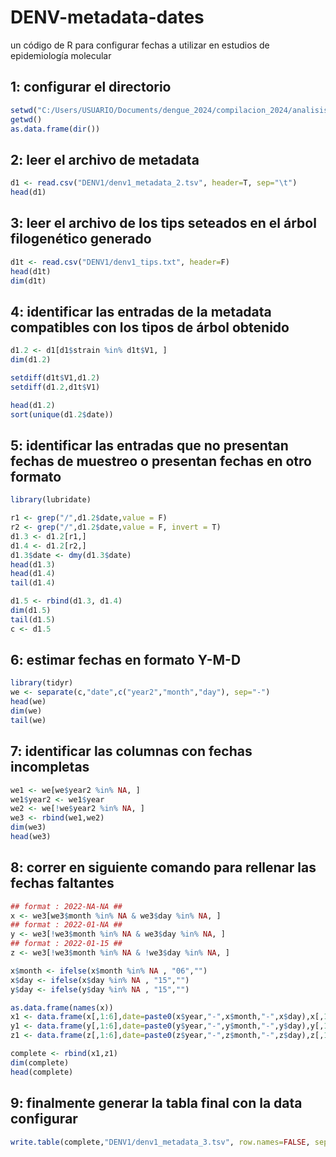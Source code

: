 # DENV-metadata-dates
un código de R para configurar fechas a utilizar en estudios de epidemiología molecular

## 1: configurar el directorio ##
```r
setwd("C:/Users/USUARIO/Documents/dengue_2024/compilacion_2024/analisis")
getwd()
as.data.frame(dir())
```

## 2: leer el archivo de metadata ##
```r
d1 <- read.csv("DENV1/denv1_metadata_2.tsv", header=T, sep="\t")
head(d1)
```

## 3: leer el archivo de los tips seteados en el árbol filogenético generado ##
```r
d1t <- read.csv("DENV1/denv1_tips.txt", header=F)
head(d1t)
dim(d1t)
```

## 4: identificar las entradas de la metadata compatibles con los tipos de árbol obtenido ##
```r
d1.2 <- d1[d1$strain %in% d1t$V1, ]
dim(d1.2)

setdiff(d1t$V1,d1.2)
setdiff(d1.2,d1t$V1)

head(d1.2)
sort(unique(d1.2$date))
```

## 5: identificar las entradas que no presentan fechas de muestreo  o presentan fechas en otro formato ##
```r
library(lubridate)

r1 <- grep("/",d1.2$date,value = F)
r2 <- grep("/",d1.2$date,value = F, invert = T)
d1.3 <- d1.2[r1,]
d1.4 <- d1.2[r2,]
d1.3$date <- dmy(d1.3$date)
head(d1.3)
head(d1.4)
tail(d1.4)

d1.5 <- rbind(d1.3, d1.4)
dim(d1.5)
tail(d1.5)
c <- d1.5
```

## 6: estimar fechas en formato Y-M-D ##
```r
library(tidyr)
we <- separate(c,"date",c("year2","month","day"), sep="-")
head(we)
dim(we)
tail(we)
```

## 7: identificar las columnas con fechas incompletas ##
```r
we1 <- we[we$year2 %in% NA, ]
we1$year2 <- we1$year
we2 <- we[!we$year2 %in% NA, ]
we3 <- rbind(we1,we2)
dim(we3)
head(we3)
```

## 8: correr en siguiente comando para rellenar las fechas faltantes ##
```r
## format : 2022-NA-NA ##
x <- we3[we3$month %in% NA & we3$day %in% NA, ]
## format : 2022-01-NA ##
y <- we3[!we3$month %in% NA & we3$day %in% NA, ]
## format : 2022-01-15 ##
z <- we3[!we3$month %in% NA & !we3$day %in% NA, ]

x$month <- ifelse(x$month %in% NA , "06","")
x$day <- ifelse(x$day %in% NA , "15","")
y$day <- ifelse(y$day %in% NA , "15","")

as.data.frame(names(x))
x1 <- data.frame(x[,1:6],date=paste0(x$year,"-",x$month,"-",x$day),x[,10:16])
y1 <- data.frame(y[,1:6],date=paste0(y$year,"-",y$month,"-",y$day),y[,10:16])
z1 <- data.frame(z[,1:6],date=paste0(z$year,"-",z$month,"-",z$day),z[,10:16])

complete <- rbind(x1,z1)
dim(complete)
head(complete)
```

## 9: finalmente generar la tabla final con la data configurar ##
```r
write.table(complete,"DENV1/denv1_metadata_3.tsv", row.names=FALSE, sep="\t", quot=F)
```
